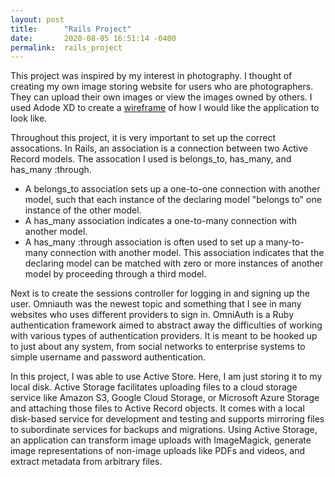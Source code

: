 ```yaml
---
layout: post
title:      "Rails Project"
date:       2020-08-05 16:51:14 -0400
permalink:  rails_project
---
```



This project was inspired by my interest in photography. I thought of creating my own image storing website for users who are photographers. They can upload their own images or view the images owned by others. I used Adode XD to create a [wireframe](https://ibb.co/ph10tdS) of how I would like the application to look like. 

Throughout this project, it is very important to set up the correct assocations. In Rails, an association is a connection between two Active Record models. The assocation I used is belongs_to, has_many, and has_many :through. 
* A belongs_to association sets up a one-to-one connection with another model, such that each instance of the declaring model "belongs to" one instance of the other model. 
* A has_many association indicates a one-to-many connection with another model. 
* A has_many :through association is often used to set up a many-to-many connection with another model. This association indicates that the declaring model can be matched with zero or more instances of another model by proceeding through a third model.

Next is to create the sessions controller for logging in and signing up the user. Omniauth was the newest topic and something that I see in many websites who uses different providers to sign in. OmniAuth is a Ruby authentication framework aimed to abstract away the difficulties of working with various types of authentication providers. It is meant to be hooked up to just about any system, from social networks to enterprise systems to simple username and password authentication.

In this project, I was able to use Active Store. Here, I am just storing it to my local disk. Active Storage facilitates uploading files to a cloud storage service like Amazon S3, Google Cloud Storage, or Microsoft Azure Storage and attaching those files to Active Record objects. It comes with a local disk-based service for development and testing and supports mirroring files to subordinate services for backups and migrations. Using Active Storage, an application can transform image uploads with ImageMagick, generate image representations of non-image uploads like PDFs and videos, and extract metadata from arbitrary files.
